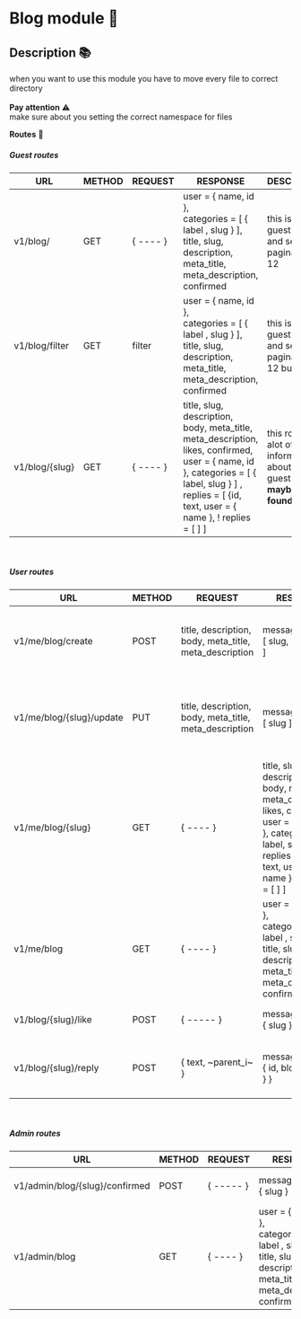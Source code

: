 # Blog module 🧩
## Description 📚
when you want to use this module you have to move every file to correct directory<br><br>
**Pay attention**  ⚠️ 
<br>make sure about you setting the correct namespace for files

**Routes** 🚀

##### Guest routes

| URL | METHOD | REQUEST | RESPONSE                                                                                                                                 | DESCRIPTION                                                                               |
| ----- | ----- | ----- |------------------------------------------------------------------------------------------------------------------------------------------|-------------------------------------------------------------------------------------------|
| v1/blog/ | GET | { ---- } | user = { name, id }, <br> categories = [ { label , slug } ], <br> title, slug, description, meta_title, meta_description, confirmed      | this is for guest users and set paginate to 12                                            | 
| v1/blog/filter | GET | filter | user = { name, id }, <br> categories = [ { label , slug } ], <br> title, slug, description, meta_title, meta_description, confirmed      | this is for guest users and set paginate to 12 but it filter                              | 
| v1/blog/{slug} | GET | { ---- } | title, slug, description, body, meta_title, meta_description, likes, confirmed, user = { name, id }, categories = [ { label, slug } ] , replies = [ {id, text, user = { name }, ! replies = [ ] ] | this route get alot of information about blog to guest user but  **maybe not found page** |
<br>

##### User routes

| URL                     | METHOD | REQUEST                                                | RESPONSE                                                                                                                                                                                         | DESCRIPTION                                                                               |
|-------------------------| ----- |--------------------------------------------------------|--------------------------------------------------------------------------------------------------------------------------------------------------------------------------------------------------|-------------------------------------------------------------------------------------------|
| v1/me/blog/create       | POST | title, description, body, meta_title, meta_description | message , blog = [ slug, confirmed ]                                                                                                                                                             | This routes make a blog for user so it **important to user logged in**                    |
| v1/me/blog/{slug}/update | PUT | title, description, body, meta_title, meta_description | message , blog = [ slug ]                                                                                                                                                                        | This routes update a blog that user was created and it is **important to user logged in** |
| v1/me/blog/{slug}       | GET | { ---- }                                               | title, slug, description, body, meta_title, meta_description, likes, confirmed, user = { name, id }, categories = [ { label, slug } ], replies = [ {id, text, user = { name }, ! replies = [ ] ] | this route get alot of information about blog to guest user but  **maybe not found page** |
| v1/me/blog              | GET | { ---- }                                               | user = { name, id }, <br> categories = [ { label , slug } ], <br> title, slug, description, meta_title, meta_description, confirmed                                                              | this is for authenticated users and set paginate to 12 **make sure about loggin**         | 
| v1/blog/{slug}/like     | POST | { ----- }                                              | message , blog = { slug }                                                                                                                                                                        | Users can like or deslike blog                                                            |
| v1/blog/{slug}/reply | POST | { text, ~parent_i~ }                                   | message, reply = { id, blog = { slug } }                                                                                                                                                         | reply a blog if parent_id sets it is answer the replyed text                              |

<br>

##### Admin routes

| URL                            | METHOD | REQUEST                                                | RESPONSE                                                                                                                                                                                         | DESCRIPTION                                                                                 |
|--------------------------------| ----- |--------------------------------------------------------|--------------------------------------------------------------------------------------------------------------------------------------------------------------------------------------------------|---------------------------------------------------------------------------------------------|
| v1/admin/blog/{slug}/confirmed | POST | { ----- } | message, blog = { slug } | Enable or disable blog by admin                                                             |
| v1/admin/blog                  | GET | { ---- }                                               | user = { name, id }, <br> categories = [ { label , slug } ], <br> title, slug, description, meta_title, meta_description, confirmed                                                              | this is for admin users, to see all blogs and set paginate to 12 **make sure about loggin** | 
